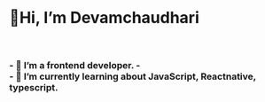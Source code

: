 <!-- <img src="" width="900px"> -->
<br>
<h1>🙌Hi, I’m Devamchaudhari</h1>
<br>
<h3>
- 👀 I’m a frontend developer.
- <br>
- 🌱 I’m currently learning about JavaScript, Reactnative, typescript.
</h3>
<!---
Devamchaudhari/Devamchaudhari is a ✨ special ✨ repository because its `README.md` (this file) appears on your GitHub profile.
You can click the Preview link to take a look at your changes.
--->
